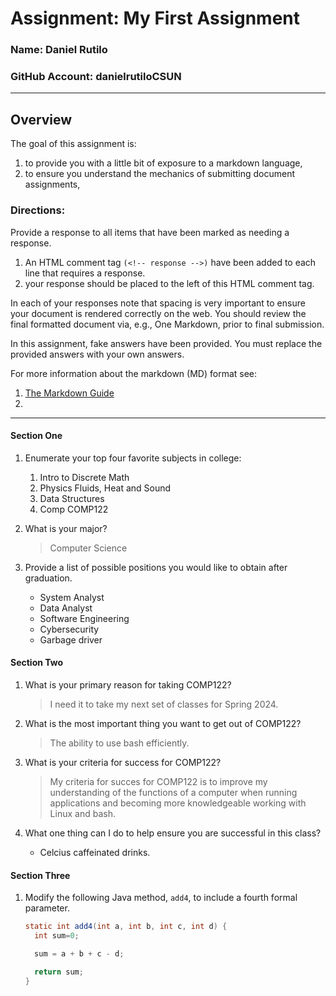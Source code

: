 # Assignment:  My First Assignment
### Name: Daniel Rutilo
### GitHub Account: danielrutiloCSUN

---
## Overview
The goal of this assignment is:
  1. to provide you with a little bit of exposure to a markdown language,
  1. to ensure you understand the mechanics of submitting document assignments,

### Directions:

Provide a response to all items that have been marked as needing a response. 
  1. An HTML comment tag `(<!-- response -->)` have been added to each line that requires a response.
  1. your response should be placed to the left of this HTML comment tag.

In each of your responses note that spacing is very important to ensure your document is rendered correctly on the web. You should review the final formatted document via, e.g., One Markdown, prior to final submission.

In this assignment, fake answers have been provided. You must replace the provided answers with your own answers.

For more information about the markdown (MD) format see:

  1. [The Markdown Guide](https://www.markdownguide.org)
  1. [A Cheatsheet]: file://$HOME/classes/comp122/reference/markdown-cheat-sheet.md


---
#### Section One
1. Enumerate your top four favorite subjects in college:
   1. Intro to Discrete Math                                                  <!-- response -->
   1. Physics Fluids, Heat and Sound                                          <!-- response -->
   1. Data Structures                                                         <!-- response -->
   1. Comp COMP122                                                            <!-- response -->
   <!-- 
        A '1. ' introduces an ordered list.  
        To add the fourth subject, simple add a line to the list starting with '1. '. 
        The Markdown viewer will automatically assigned the appropriate line number. 
        Also note that positioning of all the '1. 's above; they all must begin
        in the same column number. 
   -->
 

1. What is your major?
   > Computer Science                                                          <!-- response -->
   <!-- 
        Place your response after the first '> '.  
        A '> ' introduces a block quote.  
        Also note that the '> ' is positioned directly under the first character
        after the '1. ' above.  This is important!
   -->


1. Provide a list of possible positions you would like to obtain after graduation.
   * System Analyst                                                           <!-- response -->
   * Data Analyst                                                             <!-- response -->
   * Software Engineering                                                     <!-- response -->
   * Cybersecurity                                                            <!-- response -->
   * Garbage driver                                                           <!-- response -->
  <!-- 
       This is an example of an unordered list.  
       An unordered list can begin with either '* ' or '- '.  
       Feel free to add and delete response lines as needed.
  -->

#### Section Two
1. What is your primary reason for taking COMP122?
   > I need it to take my next set of classes for Spring 2024.                <!-- response -->

1. What is the most important thing you want to get out of COMP122?
   > The ability to use bash efficiently.                                     <!-- response -->

1. What is your criteria for success for COMP122?
   > My criteria for succes for COMP122 is to improve my understanding        <!-- response -->
     of the functions of a computer when running applications and             <!-- response -->
     becoming more knowledgeable working with Linux and bash.                 <!-- response -->
                                                                              <!-- response -->
   <!-- The above is an example of a multi-line response. -->
   <!-- Feel free to add or remove additional response lines as needed. -->

1. What one thing can I do to help ensure you are successful in this class?
   * Celcius caffeinated drinks.                                               <!-- response -->

#### Section Three
1. Modify the following Java method, `add4`, to include a fourth 
   formal parameter.

   ```java
   static int add4(int a, int b, int c, int d) {                                     
     int sum=0;

     sum = a + b + c - d;

     return sum;
   }
   ```
   <!-- 
        The three ticks ('`') open up a code block. You can also include
        the tag (e.g., java) that identifies how to render the code.
        All the code must be between the two sets of 3-ticks, and the code
        must also be lined up.
        For code blocks, I don't expect you to include any "response" tags.
   -->

